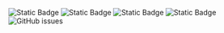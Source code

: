![Static Badge](https://img.shields.io/badge/blacklists-60-000000) ![Static Badge](https://img.shields.io/badge/blacklisted-3128112-cc0000) ![Static Badge](https://img.shields.io/badge/whitelisted-2243-00CC00) ![Static Badge](https://img.shields.io/badge/streaming_blacklist-28107-000000) ![GitHub issues](https://img.shields.io/github/issues/fabriziosalmi/blacklists)
